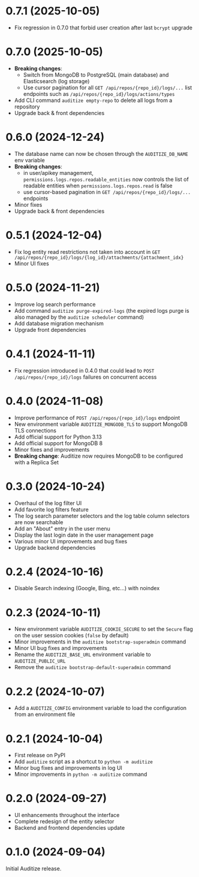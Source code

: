 # 0.7.1 (2025-10-05)

- Fix regression in 0.7.0 that forbid user creation after last `bcrypt` upgrade

# 0.7.0 (2025-10-05)

- **Breaking changes**:
  - Switch from MongoDB to PostgreSQL (main database) and Elasticsearch (log storage)
  - Use cursor pagination for all `GET /api/repos/{repo_id}/logs/...` list endpoints such as `/api/repos/{repo_id}/logs/actions/types`
- Add CLI command `auditize empty-repo` to delete all logs from a repository
- Upgrade back & front dependencies

# 0.6.0 (2024-12-24)

- The database name can now be chosen through the `AUDITIZE_DB_NAME` env variable
- **Breaking changes**:
  - in user/apikey management, `permissions.logs.repos.readable_entities` now
    controls the list of readable entities when `permissions.logs.repos.read` is false
  - use cursor-based pagination in `GET /api/repos/{repo_id}/logs/...` endpoints
- Minor fixes
- Upgrade back & front dependencies

# 0.5.1 (2024-12-04)

- Fix log entity read restrictions not taken into account in
  `GET /api/repos/{repo_id}/logs/{log_id}/attachments/{attachment_idx}`
- Minor UI fixes

# 0.5.0 (2024-11-21)

- Improve log search performance
- Add command `auditize purge-expired-logs`
  (the expired logs purge is also managed by the `auditize scheduler` command)
- Add database migration mechanism
- Upgrade front dependencies

# 0.4.1 (2024-11-11)

- Fix regression introduced in 0.4.0 that could lead to `POST /api/repos/{repo_id}/logs`
  failures on concurrent access

# 0.4.0 (2024-11-08)

- Improve performance of `POST /api/repos/{repo_id}/logs` endpoint
- New environment variable `AUDITIZE_MONGODB_TLS` to support MongoDB TLS connections
- Add official support for Python 3.13
- Add official support for MongoDB 8
- Minor fixes and improvements
- **Breaking change**: Auditize now requires MongoDB to be configured with a Replica Set

# 0.3.0 (2024-10-24)

- Overhaul of the log filter UI
- Add favorite log filters feature
- The log search parameter selectors and the log table column selectors are now searchable
- Add an "About" entry in the user menu
- Display the last login date in the user management page
- Various minor UI improvements and bug fixes
- Upgrade backend dependencies

# 0.2.4 (2024-10-16)

- Disable Search indexing (Google, Bing, etc...) with noindex

# 0.2.3 (2024-10-11)

- New environment variable `AUDITIZE_COOKIE_SECURE` to set the `Secure` flag on the
  user session cookies (`false` by default)
- Minor improvements in the `auditize bootstrap-superadmin` command
- Minor UI bug fixes and improvements
- Rename the `AUDITIZE_BASE_URL` environment variable to `AUDITIZE_PUBLIC_URL`
- Remove the `auditize bootstrap-default-superadmin` command

# 0.2.2 (2024-10-07)

- Add a `AUDITIZE_CONFIG` environment variable to load the configuration from an environment file

# 0.2.1 (2024-10-04)

- First release on PyPI
- Add `auditize` script as a shortcut to `python -m auditize`
- Minor bug fixes and improvements in log UI
- Minor improvements in `python -m auditize` command

# 0.2.0 (2024-09-27)

- UI enhancements throughout the interface
- Complete redesign of the entity selector
- Backend and frontend dependencies update

# 0.1.0 (2024-09-04)

Initial Auditize release.
